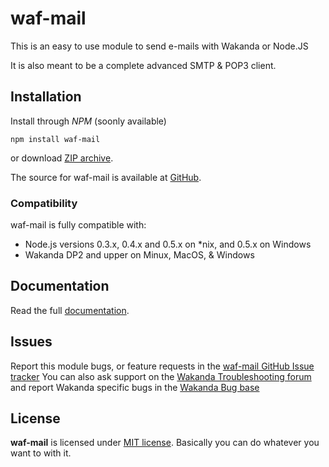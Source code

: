 waf-mail
==========

This is an easy to use module to send e-mails with Wakanda or Node.JS

It is also meant to be a complete advanced SMTP & POP3 client.


Installation
------------

Install through *NPM* (soonly available)

    npm install waf-mail

or download [ZIP archive](https://github.com/Wakanda/waf-mail/zipball/master).

The source for waf-mail is available at [GitHub](https://github.com/Wakanda/waf-mail).

### Compatibility

waf-mail is fully compatible with:
- Node.js versions 0.3.x, 0.4.x and 0.5.x on *nix, and 0.5.x on Windows
- Wakanda DP2 and upper on Minux, MacOS, & Windows


Documentation
------------

Read the full [documentation](http://doc.wakanda.org/SSJS-Modules/Mail.201-807580.en.html).


Issues
------

Report this module bugs, or feature requests in the [waf-mail GitHub Issue tracker](https://github.com/Wakanda/waf-mail/issues)
You can also ask support on the [Wakanda Troubleshooting forum](http://forum.wakanda.org/forumdisplay.php?4-Troubleshooting-forum) and report Wakanda specific bugs in the [Wakanda Bug base](http://bugs.wakanda.org/displaybugs)


License
-------

**waf-mail** is licensed under [MIT license](https://github.com/Wakanda/waf-mail/blob/master/MIT-LICENSE). 
Basically you can do whatever you want to with it.